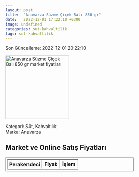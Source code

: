 ```yaml
---
layout: post
title:  "Anavarza Süzme Çiçek Balı 850 gr"
date:   2022-12-01 17:22:10 +0300
image: undefined
categories: sut-kahvaltilik
tags: sut-kahvaltilik
---
```


Son Güncelleme: 2022-12-01 20:22:10

<img src="undefined" width="200" alt="Anavarza Süzme Çiçek Balı 850 gr market fiyatları" />

Kategori: Süt, Kahvaltılık
<br />
Marka: Anavarza

<h2>Market ve Online Satış Fiyatları</h2>

<table border="1" style="padding: 5px;width:80%;">
  <tr>
    <td style="padding: 5px;"><strong>Perakendeci</strong></td>
    <td><strong>Fiyat</strong></td>
    <td><strong>İşlem</strong></td>
  </tr>
  
</table>
